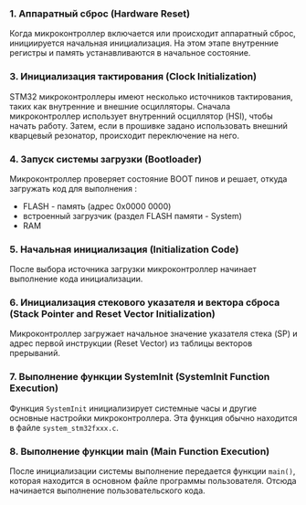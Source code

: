 
### 1. Аппаратный сброс (Hardware Reset)

Когда микроконтроллер включается или происходит аппаратный сброс, инициируется начальная инициализация. На этом этапе внутренние регистры и память устанавливаются в начальное состояние.

### 3. Инициализация тактирования (Clock Initialization)

STM32 микроконтроллеры имеют несколько источников тактирования, таких как внутренние и внешние осцилляторы. Сначала микроконтроллер использует внутренний осциллятор (HSI), чтобы начать работу. Затем, если в прошивке задано использовать внешний кварцевый резонатор, происходит переключение на него.

### 4. Запуск системы загрузки (Bootloader)

Микроконтроллер проверяет состояние BOOT пинов и решает, откуда загружать код для выполнения :
- FLASH - память (адрес 0x0000 0000)
- встроенный загрузчик (раздел FLASH памяти - System)
- RAM

### 5. Начальная инициализация (Initialization Code)

После выбора источника загрузки микроконтроллер начинает выполнение кода инициализации. 

### 6. Инициализация стекового указателя и вектора сброса (Stack Pointer and Reset Vector Initialization)

Микроконтроллер загружает начальное значение указателя стека (SP) и адрес первой инструкции (Reset Vector) из таблицы векторов прерываний.

### 7. Выполнение функции SystemInit (SystemInit Function Execution)

Функция `SystemInit` инициализирует системные часы и другие основные настройки микроконтроллера. Эта функция обычно находится в файле `system_stm32fxxx.c`.

### 8. Выполнение функции main (Main Function Execution)

После инициализации системы выполнение передается функции `main()`, которая находится в основном файле программы пользователя. Отсюда начинается выполнение пользовательского кода.